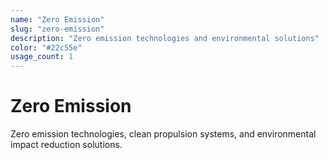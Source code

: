 ```yaml
---
name: "Zero Emission"
slug: "zero-emission"
description: "Zero emission technologies and environmental solutions"
color: "#22c55e"
usage_count: 1
---
```


# Zero Emission

Zero emission technologies, clean propulsion systems, and environmental impact reduction solutions.